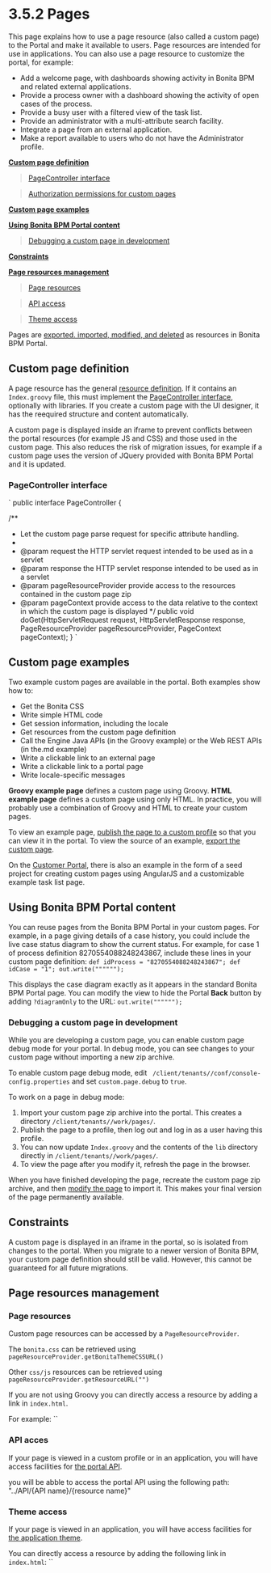 # 3.5.2 Pages

This page explains how to use a page resource (also called a custom page) to the Portal and make it available to users. Page resources are intended for use in applications. You can also use a page resource to customize the portal, 
for example:

* Add a welcome page, with dashboards showing activity in Bonita BPM and related external applications.
* Provide a process owner with a dashboard showing the activity of open cases of the process.
* Provide a busy user with a filtered view of the task list.
* Provide an administrator with a multi-attribute search facility.
* Integrate a page from an external application.
* Make a report available to users who do not have the Administrator profile.

**[Custom page definition](#page_definition)**

> [PageController interface](#pageController)

> [Authorization permissions for custom pages](#permissions)

**[Custom page examples](#examples)**

**[Using Bonita BPM Portal content](#portal)**

> [Debugging a custom page in development](#debug)

**[Constraints](#constraints)**

**[Page resources management](#resources)**

> [Page resources](#page-resources)

> [API access](#api-access)

> [Theme access](#theme-access)

Pages are [exported. imported, modified, and deleted](resource-management.md) as resources in Bonita BPM Portal. 

## Custom page definition

A page resource has the general [resource definition](resource-management.md). 
If it contains an `Index.groovy` file, this must implement the [PageController interface](#pageController), optionally with libraries. 
If you create a custom page with the UI designer, it has the reequired structure and content automatically.

A custom page is displayed inside an iframe to prevent conflicts between the portal resources (for example JS and CSS) and those used in the custom page. 
This also reduces the risk of migration issues, for example if a custom page uses the version of JQuery provided with Bonita BPM Portal and it is updated.

### PageController interface
`
public interface PageController {

/**
* Let the custom page parse request for specific attribute handling.
*
* @param request the HTTP servlet request intended to be used as in a servlet
* @param response the HTTP servlet response intended to be used as in a servlet
* @param pageResourceProvider provide access to the resources contained in the custom page zip
* @param pageContext provide access to the data relative to the context in which the custom page is displayed
*/
public void doGet(HttpServletRequest request, HttpServletResponse response, PageResourceProvider pageResourceProvider, PageContext pageContext);
}
`

## Custom page examples

Two example custom pages are available in the portal. Both examples show how to:

* Get the Bonita CSS
* Write simple HTML code
* Get session information, including the locale
* Get resources from the custom page definition
* Call the Engine Java APIs (in the Groovy example) or the Web REST APIs (in the.md example)
* Write a clickable link to an external page
* Write a clickable link to a portal page
* Write locale-specific messages

**Groovy example page** defines a custom page using Groovy. 
**HTML example page** defines a custom page using only HTML. 
In practice, you will probably use a combination of Groovy and HTML to create your custom pages.

To view an example page, [publish the page to a custom profile](#publish) so that you can view it in the portal. To view the source of an example, [export the custom page](#export).

On the [Customer Portal](https://customer.bonitasoft.com/), there is also an example in the form of a seed project for creating custom pages using AngularJS and a customizable example task list page.

## Using Bonita BPM Portal content

You can reuse pages from the Bonita BPM Portal in your custom pages. For example, in a page giving details of a case history, you could include the live case status diagram to show the current status. For example, for case 1 of process definition 8270554088248243867, include these lines in your custom page definition:
`
def idProcess = "8270554088248243867";
def idCase = "1";
out.write("""""");
`

This displays the case diagram exactly as it appears in the standard Bonita BPM Portal page. You can modify the view to hide the Portal **Back** button by adding `?diagramOnly` to the URL:
`
out.write("""""");
`

### Debugging a custom page in development

While you are developing a custom page, you can enable custom page debug mode for your portal. In debug mode, you can see changes to your custom page without importing a new zip archive.

To enable custom page debug mode, edit ` /client/tenants//conf/console-config.properties` and set `custom.page.debug` to `true`.

To work on a page in debug mode:

1. Import your custom page zip archive into the portal. This creates a directory `/client/tenants//work/pages/`.
2. Publish the page to a profile, then log out and log in as a user having this profile.
3. You can now update `Index.groovy` and the contents of the `lib` directory directly in `/client/tenants//work/pages/`.
4. To view the page after you modify it, refresh the page in the browser.

When you have finished developing the page, recreate the custom page zip archive, and then [modify the page](#edit) to import it. This makes your final version of the page permanently available.

## Constraints

A custom page is displayed in an iframe in the portal, so is isolated from changes to the portal. 
When you migrate to a newer version of Bonita BPM, your custom page definition should still be valid. 
However, this cannot be guaranteed for all future migrations.

## Page resources management

### Page resources

Custom page resources can be accessed by a `PageResourceProvider`.

The `bonita.css` can be retrieved using `pageResourceProvider.getBonitaThemeCSSURL()
`

Other `css/js` resources can be retrieved using `pageResourceProvider.getResourceURL("")
`

If you are not using Groovy you can directly access a resource by adding a link in `index.html`.

For example: ``

### API acces

If your page is viewed in a custom profile or in an application, you will have access facilities for [the portal API](rest-api-overview.md).

you will be abble to access the portal API using the following path: "../API/{API name}/{resource name}"

### Theme access

If your page is viewed in an application, you will have access facilities for [the application theme](applications.md).

You can directly access a resource by adding the following link in `index.html`: ``